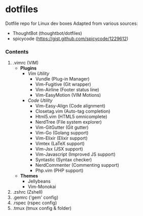 # dotfiles
Dotfile repo for Linux dev boxes
Adapted from various sources:
  - ThoughtBot (thoughtbot/dotfiles)
  - spicycode  (https://gist.github.com/spicycode/1229612)

### Contents
1. .vimrc (VIM)
    * **Plugins**
        * *Vim Utility*
            * Vundle (Plug-in Manager)
            * Vim-Fugitive (Git wrapper)
            * Vim-Airline (Footer status line)
            * Vim-EasyMotion (VIM Motions)
        * *Code Utility*
            * Vim-Easy-Align (Code alignment)
            * Closetag.vim (Auto-tag completion)
            * Html5.vim (HTML5 omnicomplete)
            * NerdTree (File system explorer)
            * Vim-GitGutter (Git gutter)
            * Vim-Go (Golang support)
            * Vim-Elixir (Elixir support)
            * Vimtex (LaTeX support)
            * Vim-Jsx (JSX support)
            * Vim-Javascript (Improved JS support)
            * Syntastic (Syntax checker)
            * NerdCommenter (Commenting support)
            * Php.vim (PHP support)
    * **Themes**
        * Jellybeans
        * Vim-Monokai
2. .zshrc (Zshell)
3. .gemrc ('gem' config)
4. .rspec (rspec config)
5. .tmux  (tmux config & folder)
